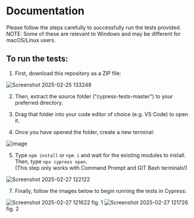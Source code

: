 # Documentation
Please follow the steps carefully to successfully run the tests provided.<br/>
NOTE: Some of these are relevant to Windows and may be different for macOS/Linux users.
## To run the tests:
1. First, download this repository as a ZIP file:

![Screenshot 2025-02-25 133248](https://github.com/user-attachments/assets/4bf2e2e7-9d50-492b-9cb9-773b802bfc65)

2. Then, extract the source folder ("cypress-tests-master") to your preferred directory.

3. Drag that folder into your code editor of choice (e.g. VS Code) to open it.

4. Once you have opened the folder, create a new terminal:

![image](https://github.com/user-attachments/assets/26ce7572-b89d-4740-aba1-ed931d2768ba)

5. Type `npm install` or `npm i` and wait for the existing modules to install. Then, type `npx cypress open`.<br/>
(This step only works with Command Prompt and GIT Bash terminals!)

![Screenshot 2025-02-27 122122](https://github.com/user-attachments/assets/ac4899a8-1c8c-46e4-95b1-e85135fa2055)

7. Finally, follow the images below to begin running the tests in Cypress:

![Screenshot 2025-02-27 121622](https://github.com/user-attachments/assets/1b388eb6-b4a8-475c-8589-c00984fc0906)
fig. 1
![Screenshot 2025-02-27 121726](https://github.com/user-attachments/assets/52c76597-7e01-4717-abb6-e3ad0ff9eb0e)
fig. 2
